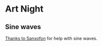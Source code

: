 # Art Night

## Sine waves

[Thanks to Sanxofon](https://stackoverflow.com/questions/29917446/drawing-sine-wave-in-canvas) for help with sine waves.
